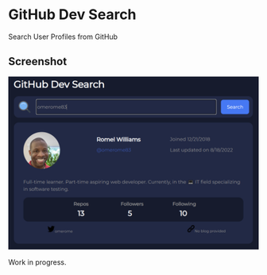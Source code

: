 # GitHub Dev Search
Search User Profiles from GitHub

## Screenshot
![](./screenshot.png)

Work in progress.
